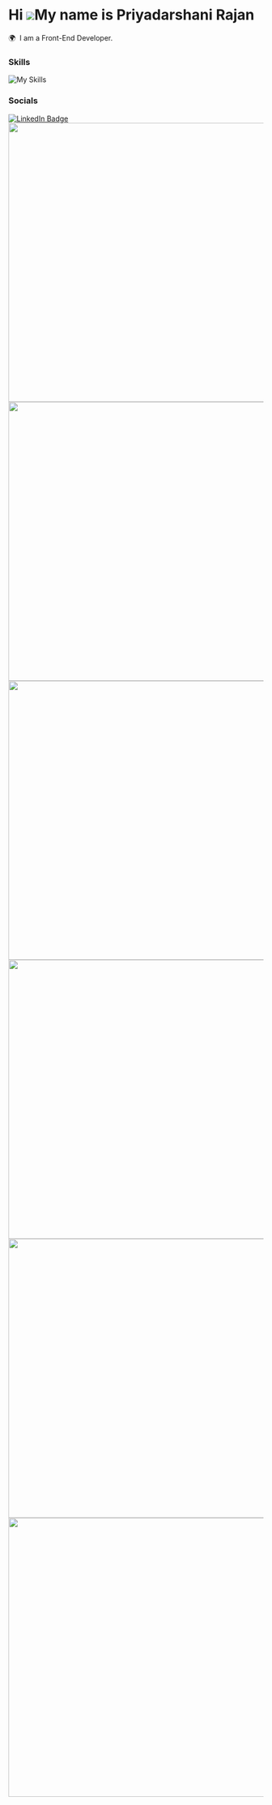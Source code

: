Hi ![](https://user-images.githubusercontent.com/18350557/176309783-0785949b-9127-417c-8b55-ab5a4333674e.gif)My name is Priyadarshani Rajan
========================================================================================================================================

🌍  I am a Front-End Developer.
<br/>

### Skills

![My Skills](https://skillicons.dev/icons?i=html,css,js,react,scss,linux,django)
<br/>

### Socials

<div id="badges">
  <a href="https://www.linkedin.com/in/pdrajan/">
    <img src="https://img.shields.io/badge/LinkedIn-blue?style=for-the-badge&logo=linkedin&logoColor=white" alt="LinkedIn Badge"/>
  </a>
</div>




<img  width='550px'  src="https://media.tenor.com/AwnhEjcYUuEAAAAd/batman-batman-the-animated-series.gif" />

<img width="550px" src="https://github-readme-stats.vercel.app/api?username=pdrajan&theme=gotham&hide_border=true&show_icons=true&rank_icon=github&count_private=true" />
<img width="550px" src="https://github-readme-streak-stats.herokuapp.com/?user=pdrajan&theme=gotham&hide_border=true" />
<img width="550px" src="https://github-readme-stats.vercel.app/api/top-langs/?username=pdrajan&theme=gotham&hide_border=true&include_all_commits=true&count_private=true&layout=compact" />
<img width="550px" src="https://wakatime.com/share/@pdrajan/7586139e-cddb-47f8-bc96-c19912534f4b.svg" />

<img width="550px" src="https://wakatime.com/share/@pdrajan/890c8a25-3d71-4496-9223-13c91a34ac95.svg"/>
